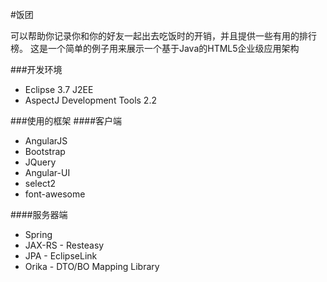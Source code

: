 #饭团

可以帮助你记录你和你的好友一起出去吃饭时的开销，并且提供一些有用的排行榜。
这是一个简单的例子用来展示一个基于Java的HTML5企业级应用架构

###开发环境
* Eclipse 3.7 J2EE
* AspectJ Development Tools 2.2

###使用的框架
####客户端
* AngularJS
* Bootstrap
* JQuery
* Angular-UI
* select2
* font-awesome

####服务器端
* Spring
* JAX-RS - Resteasy
* JPA - EclipseLink
* Orika - DTO/BO Mapping Library



